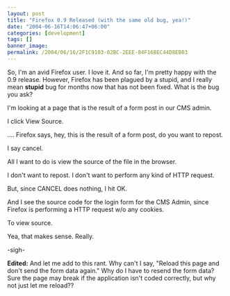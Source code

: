 ```yaml
---
layout: post
title: "Firefox 0.9 Released (with the same old bug, yea!)"
date: "2004-06-16T14:06:47+06:00"
categories: [development]
tags: []
banner_image: 
permalink: /2004/06/16/2F1C9103-02BC-2EEE-84F16BEC44D8EB03
---
```


So, I'm an avid Firefox user. I love it. And so far, I'm pretty happy with the 0.9 release. However, Firefox has been plagued by a stupid, and I really mean <b>stupid</b> bug for months now that has not been fixed. What is the bug you ask?

I'm looking at a page that is the result of a form post in our CMS admin. 

I click View Source.

.... Firefox says, hey, this is the result of a form post, do you want to repost.

I say cancel.

All I want to do is view the source of the file in the browser. 

I don't want to repost. I don't want to perform any kind of HTTP request.

But, since CANCEL does nothing, I hit OK.

And I see the source code for the login form for the CMS Admin, since Firefox is performing a HTTP request w/o any cookies.

To view source.

Yea, that makes sense. Really.

-sigh-

<b>Edited:</b> And let me add to this rant. Why can't I say, "Reload this page and don't send the form data again." Why do I have to resend the form data? Sure the page may break if the application isn't coded correctly, but why not just let me reload??